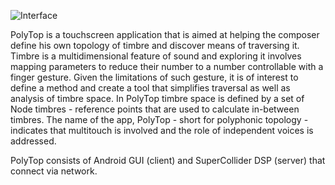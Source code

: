 ![Interface](https://github.com/limmor1/PolyTop_client_v0.4/blob/master/Images/Example.png)


PolyTop is a touchscreen application that is aimed at helping the composer define his own topology of timbre and discover means of traversing it. Timbre is a multidimensional feature of sound and exploring it involves mapping parameters to reduce their number to a number controllable with a finger gesture. Given the limitations of such gesture, it is of interest to define a method and create a tool that simplifies traversal as well as analysis of timbre space. In PolyTop timbre space is defined by a set of Node timbres - reference points that are used to calculate in-between timbres. The name of the app, PolyTop - short for polyphonic topology - indicates that multitouch is involved and the role of independent voices is addressed.

PolyTop consists of Android GUI (client) and SuperCollider DSP (server) that connect via network.
